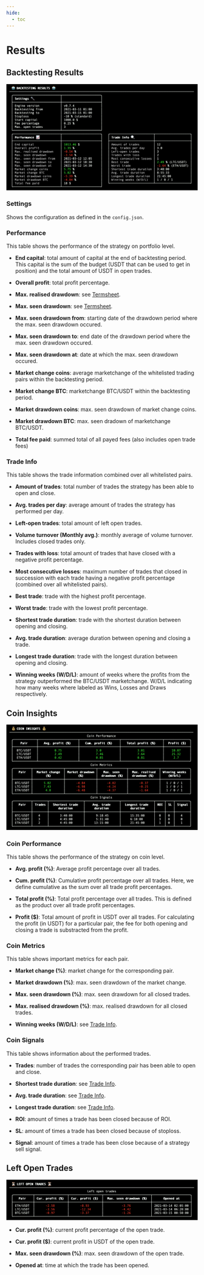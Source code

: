 ```yaml
---
hide:
  - toc
---
```

# Results
## Backtesting Results
![Backtesting Results](imgs/backtesting-results.png)

### Settings
Shows the configuration as defined in the ```config.json```.

### Performance
This table shows the performance of the strategy on portfolio level. 
* **End capital**: total amount of capital at the end of backtesting period. This capital is the 
  sum 
  of the budget (USDT that can be used to get in position) and the total amount of USDT in open 
  trades.
  
* **Overall profit**: total profit percentage.

* **Max. realised drawdown**: see 
  [Termsheet](/knowledge_library/term_sheet/#realised-drawdown).
  
* **Max. seen drawdown**: see 
  [Termsheet](/knowledge_library/term_sheet/#seen-drawdown).
  
* **Max. seen drawdown from**: starting date of the drawdown period where the max. seen drawdown 
  occured.
  
* **Max. seen drawdown to**: end date of the drawdown period where the max. seen drawdown occured.
  
* **Max. seen drawdown at**: date at which the max. seen drawdown occured.
  
* **Market change coins**: average marketchange of the whitelisted trading pairs within the 
  backtesting period.
  
* **Market change BTC**: marketchange BTC/USDT within the backtesting period.
  
* **Market drawdown coins**: max. seen drawdown of market change coins.
  
* **Market drawdown BTC**: max. seen dradown of marketchange BTC/USDT.
  
* **Total fee paid**: summed total of all payed fees (also includes open trade fees)

### Trade Info
This table shows the trade information combined over all whitelisted pairs.
* **Amount of trades**: total number of trades the strategy has been able to open and close.
  
* **Avg. trades per day**: average amount of trades the strategy has performed per day.
  
* **Left-open trades**: total amount of left open trades.

* **Volume turnover (Monthly avg.)**: monthly average of volume turnover. Includes closed trades only.
  
* **Trades with loss**: total amount of trades that have closed with a negative profit percentage.
  
* **Most consecutive losses**: maximum number of trades that closed in succession with each 
  trade having a negative profit percentage (combined over all whitelisted pairs).
  
* **Best trade**: trade with the highest profit percentage.
  
* **Worst trade**: trade with the lowest profit percentage.
  
* **Shortest trade duration**: trade with the shortest duration between opening and closing.
  
* **Avg. trade duration**: average duration between opening and closing a trade.
  
* **Longest trade duration**: trade with the longest duration between opening and closing.
  
* **Winning weeks (W/D/L)**: amount of weeks where the profits from the strategy outperformed the 
  BTC/USDT marketchange. W/D/L indicating how many weeks where labeled as Wins, Losses and Draws 
  respectively.

## Coin Insights
![Coin Insights](imgs/coin-insights.png)
### Coin Performance
This table shows the performance of the strategy on coin level.
* **Avg. profit (%)**: Average profit percentage over all trades.

* **Cum. profit (%)**: Cumulative profit percentage over all trades. Here, we define cumulative 
  as the sum over all trade profit percentages.

* **Total profit (%)**: Total profit percentage over all trades. This is defined as the product 
  over all trade profit percentages.

* **Profit ($)**: Total amount of profit in USDT over all trades. For calculating the profit (in 
  USDT) for a particular pair, the fee for both opening and closing a trade is substracted from 
  the profit.

### Coin Metrics
This table shows important metrics for each pair.
* **Market change (%)**: market change for the corresponding pair.

* **Market drawdown (%)**: max. seen drawdown of the market change.

* **Max. seen drawdown (%)**: max. seen drawdown for all closed trades.

* **Max. realised drawdown (%)**: max. realised drawdown for all closed trades.

* **Winning weeks (W/D/L)**: see [Trade Info](#trade-info).


### Coin Signals
This table shows information about the performed trades.
* **Trades**: number of trades the corresponding pair has been able to open and close.

* **Shortest trade duration**: see [Trade Info](#trade-info).

* **Avg. trade duration**: see [Trade Info](#trade-info).

* **Longest trade duration**: see [Trade Info](#trade-info).

* **ROI**: amount of times a trade has been closed because of ROI.

* **SL**: amount of times a trade has been closed because of stoploss.

* **Signal**: amount of times a trade has been close because of a strategy sell signal.

## Left Open Trades
![Left Open Trades](imgs/left-open-trades.png)
* **Cur. profit (%)**: current profit percentage of the open trade.

* **Cur. profit ($)**: current profit in USDT of the open trade.

* **Max. seen drawdown (%)**: max. seen drawdown of the open trade.

* **Opened at**: time at which the trade has been opened.

